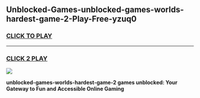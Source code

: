 
## Unblocked-Games-unblocked-games-worlds-hardest-game-2-Play-Free-yzuq0
<h3>
<a href="https://premium76.site?title=unblocked-games-worlds-hardest-game-2&ref=15A">CLICK TO PLAY</a></h3>
<hr>

<h3>
<a href="https://premium76.site?title=unblocked-games-worlds-hardest-game-2&ref=15A">CLICK 2 PLAY</a>
  
</h3>

<a href="https://premium76.site?title=unblocked-games-worlds-hardest-game-2&ref=15A"><img src="https://clearcache.store/games.png"></a>


**unblocked-games-worlds-hardest-game-2 games unblocked: Your Gateway to Fun and Accessible Online Gaming**
